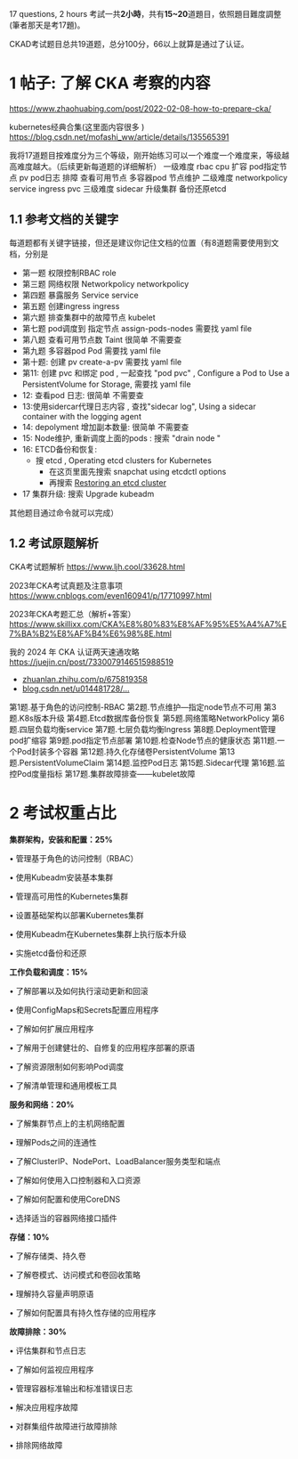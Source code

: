 
17 questions, 2 hours 
考試一共**2小時**，共有**15~20**道題目，依照題目難度調整 (筆者那天是考17題)。

CKAD考试题目总共19道题，总分100分，66以上就算是通过了认证。

# 1 帖子: 了解 CKA 考察的内容

https://www.zhaohuabing.com/post/2022-02-08-how-to-prepare-cka/

kubernetes经典合集(这里面内容很多 )
https://blog.csdn.net/mofashi_ww/article/details/135565391

我将17道题目按难度分为三个等级，刚开始练习可以一个难度一个难度来，等级越高难度越大。（后续更新每道题的详细解析）
一级难度 rbac cpu 扩容 pod指定节点 pv pod日志 排障 查看可用节点 多容器pod 节点维护
二级难度 networkpolicy service  ingress  pvc
三级难度 sidecar 升级集群 备份还原etcd


## 1.1 参考文档的关键字 
每道题都有关键字链接，但还是建议你记住文档的位置（有8道题需要使用到文档，分别是
- 第一题 权限控制RBAC    role 
- 第三题 网络权限 Networkpolicy    networkpolicy
- 第四题 暴露服务 Service   service 
- 第五题 创建ingress     ingress 
- 第六题 排查集群中的故障节点  kubelet 
- 第七题 pod调度到 指定节点   assign-pods-nodes 需要找 yaml file 
- 第八题 查看可用节点数  Taint   很简单 不需要查 
- 第九题 多容器pod     Pod  需要找 yaml file 
- 第十题:  创建 pv    create-a-pv  需要找 yaml file
- 第11: 创建 pvc 和绑定 pod    ,  一起查找 "pod pvc" ,   Configure a Pod to Use a PersistentVolume for Storage, 需要找 yaml file
- 12: 查看pod 日志: 很简单 不需要查 
- 13:使用sidercar代理日志内容   ,  查找"sidecar log", Using a sidecar container with the logging agent 
- 14: depolyment 增加副本数量: 很简单 不需要查 
- 15: Node维护, 重新调度上面的pods  : 搜索 "drain node "
- 16: ETCD备份和恢复:   
    - 搜 etcd , Operating etcd clusters for Kubernetes
        - 在这页里面先搜索 snapchat using etcdctl options
        - 再搜索 [Restoring an etcd cluster](https://kubernetes.io/docs/tasks/administer-cluster/configure-upgrade-etcd/#restoring-an-etcd-cluster)
- 17 集群升级:  搜索 Upgrade kubeadm
 
 其他题目通过命令就可以完成）

## 1.2 考试原题解析

CKA考试题解析
https://www.ljh.cool/33628.html

 2023年CKA考试真题及注意事项 
https://www.cnblogs.com/even160941/p/17710997.html

2023年CKA考题汇总（解析+答案）
https://www.skillixx.com/CKA%E8%80%83%E8%AF%95%E5%A4%A7%E7%BA%B2%E8%AF%B4%E6%98%8E.html

 我的 2024 年 CKA 认证两天速通攻略 
https://juejin.cn/post/7330079146515988519
- [zhuanlan.zhihu.com/p/675819358](https://link.juejin.cn?target=https%3A%2F%2Fzhuanlan.zhihu.com%2Fp%2F675819358 "https://zhuanlan.zhihu.com/p/675819358")
- [blog.csdn.net/u014481728/…](https://link.juejin.cn?target=https%3A%2F%2Fblog.csdn.net%2Fu014481728%2Farticle%2Fdetails%2F133421594 "https://blog.csdn.net/u014481728/article/details/133421594")

第1题.基于角色的访问控制-RBAC
第2题.节点维护—指定node节点不可用
第3题.K8s版本升级
第4题.Etcd数据库备份恢复
第5题.网络策略NetworkPolicy
第6题.四层负载均衡service
第7题.七层负载均衡Ingress
第8题.Deployment管理pod扩缩容
第9题.pod指定节点部署
第10题.检查Node节点的健康状态
第11题.一个Pod封装多个容器
第12题.持久化存储卷PersistentVolume
第13题.PersistentVolumeClaim
第14题.监控Pod日志
第15题.Sidecar代理
第16题.监控Pod度量指标
第17题.集群故障排查——kubelet故障



# 2 **考试权重占比**

**集群架构，安装和配置：25%**

• 管理基于角色的访问控制（RBAC）

• 使用Kubeadm安装基本集群

• 管理高可用性的Kubernetes集群

• 设置基础架构以部署Kubernetes集群

• 使用Kubeadm在Kubernetes集群上执行版本升级

• 实施etcd备份和还原

  

**工作负载和调度：15%**

• 了解部署以及如何执行滚动更新和回滚

• 使用ConfigMaps和Secrets配置应用程序

• 了解如何扩展应用程序

• 了解用于创建健壮的、自修复的应用程序部署的原语

• 了解资源限制如何影响Pod调度

• 了解清单管理和通用模板工具

  

**服务和网络：20%**

• 了解集群节点上的主机网络配置

• 理解Pods之间的连通性

• 了解ClusterIP、NodePort、LoadBalancer服务类型和端点

• 了解如何使用入口控制器和入口资源

• 了解如何配置和使用CoreDNS

• 选择适当的容器网络接口插件

  

**存储：10%**

• 了解存储类、持久卷

• 了解卷模式、访问模式和卷回收策略

• 理解持久容量声明原语

• 了解如何配置具有持久性存储的应用程序

  

**故障排除：30%**

• 评估集群和节点日志

• 了解如何监视应用程序

• 管理容器标准输出和标准错误日志

• 解决应用程序故障

• 对群集组件故障进行故障排除

• 排除网络故障


